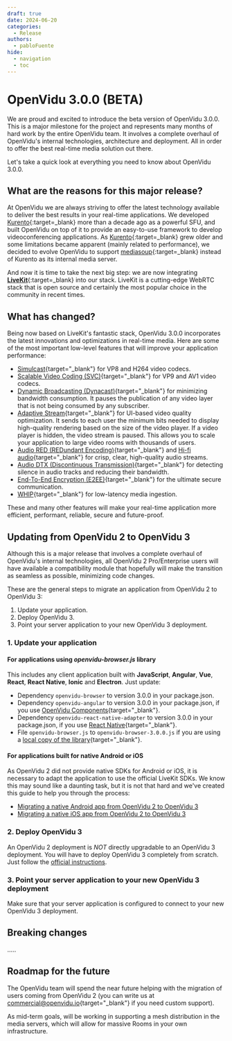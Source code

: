 ```yaml
---
draft: true
date: 2024-06-20
categories:
  - Release
authors:
  - pabloFuente
hide:
  - navigation
  - toc
---
```


# OpenVidu 3.0.0 (BETA)

We are proud and excited to introduce the beta version of OpenVidu 3.0.0. This is a major milestone for the project and represents many months of hard work by the entire OpenVidu team. It involves a complete overhaul of OpenVidu's internal technologies, architecture and deployment. All in order to offer the best real-time media solution out there.

Let's take a quick look at everything you need to know about OpenVidu 3.0.0.

<!-- more -->

## What are the reasons for this major release?

At OpenVidu we are always striving to offer the latest technology available to deliver the best results in your real-time applications. We developed [Kurento](https://kurento.openvidu.io/){:target=_blank} more than a decade ago as a powerful SFU, and built OpenVidu on top of it to provide an easy-to-use framework to develop videoconferencing applications. As [Kurento](https://kurento.openvidu.io/){:target=_blank} grew older and some limitations became apparent (mainly related to performance), we decided to evolve OpenVidu to support [mediasoup](https://mediasoup.org/){:target=_blank} instead of Kurento as its internal media server.

And now it is time to take the next big step: we are now integrating [**LiveKit**](https://livekit.io/){:target=_blank} into our stack. LiveKit is a cutting-edge WebRTC stack that is open source and certainly the most popular choice in the community in recent times.

## What has changed?

Being now based on LiveKit's fantastic stack, OpenVidu 3.0.0 incorporates the latest innovations and optimizations in real-time media. Here are some of the most important low-level features that will improve your application performance:

- [Simulcast](https://docs.livekit.io/realtime/client/publish/#Video-simulcast){target="_blank"} for VP8 and H264 video codecs.
- [Scalable Video Coding (SVC)](https://docs.livekit.io/guides/video-codecs/#Supported-codecs){target="_blank"} for VP9 and AV1 video codecs.
- [Dynamic Broadcasting (Dynacast)](https://docs.livekit.io/realtime/client/publish/#Dynamic-broadcasting){target="_blank"} for minimizing bandwidth consumption. It pauses the publication of any video layer that is not being consumed by any subscriber.
- [Adaptive Stream](https://docs.livekit.io/realtime/client/receive/#Adaptive-stream){target="_blank"} for UI-based video quality optimization. It sends to each user the minimum bits needed to display high-quality rendering based on the size of the video player. If a video player is hidden, the video stream is paused. This allows you to scale your application to large video rooms with thousands of users.
- [Audio RED (REDundant Encoding)](https://docs.livekit.io/guides/audio-red){target="_blank"} and [Hi-fi audio](https://docs.livekit.io/guides/hi-fi-audio/){target="_blank"} for crisp, clear, high-quality audio streams.
- [Audio DTX (Discontinuous Transmission)](https://bloggeek.me/webrtcglossary/dtx/){target="_blank"} for detecting silence in audio tracks and reducing their bandwidth.
- [End-To-End Encryption (E2EE)](https://en.wikipedia.org/wiki/End-to-end_encryption){target="_blank"} for the ultimate secure communication.
- [WHIP](https://millicast.medium.com/whip-the-magic-bullet-for-webrtc-media-ingest-57c2b98fb285){target="_blank"} for low-latency media ingestion.

These and many other features will make your real-time application more efficient, performant, reliable, secure and future-proof.

## Updating from OpenVidu 2 to OpenVidu 3

Although this is a major release that involves a complete overhaul of OpenVidu's internal technologies, all OpenVidu 2 Pro/Enterprise users will have available a compatibility module that hopefully will make the transition as seamless as possible, minimizing code changes.

These are the general steps to migrate an application from OpenVidu 2 to OpenVidu 3:

1. Update your application.
2. Deploy OpenVidu 3.
3. Point your server application to your new OpenVidu 3 deployment.

### 1. Update your application

#### For applications using _openvidu-browser.js_ library

This includes any client application built with **JavaScript**, **Angular**, **Vue**, **React**, **React Native**, **Ionic** and **Electron**. Just update:

- Dependency `openvidu-browser` to version 3.0.0 in your package.json.
- Dependency `openvidu-angular` to version 3.0.0 in your package.json, if you use [OpenVidu Components](https://docs.openvidu.io/en/latest/components/){target="_blank"}.
- Dependency `openvidu-react-native-adapter` to version 3.0.0 in your package.json, if you use [React Native](https://docs.openvidu.io/en/latest/tutorials/openvidu-react-native/){target="_blank"}.
- File `openvidu-browser.js` to `openvidu-browser-3.0.0.js` if you are using a [local copy of the library](https://github.com/OpenVidu/openvidu/releases){target="_blank"}.

#### For applications built for native Android or iOS

As OpenVidu 2 did not provide native SDKs for Android or iOS, it is necessary to adapt the application to use the official LiveKit SDKs. We know this may sound like a daunting task, but it is not that hard and we've created this guide to help you through the process:

- [Migrating a native Android app from OpenVidu 2 to OpenVidu 3]()
- [Migrating a native iOS app from OpenVidu 2 to OpenVidu 3]()

### 2. Deploy OpenVidu 3

An OpenVidu 2 deployment is *NOT* directly upgradable to an OpenVidu 3 deployment. You will have to deploy OpenVidu 3 completely from scratch. Just follow the [official instructions](https://openvidu.io/docs/self-hosting/).

### 3. Point your server application to your new OpenVidu 3 deployment

Make sure that your server application is configured to connect to your new OpenVidu 3 deployment.

## Breaking changes

.....

## Roadmap for the future

The OpenVidu team will spend the near future helping with the migration of users coming from OpenVidu 2 (you can write us at [commercial@openvidu.io](mailto:commercial@openvidu.io){target="_blank"} if you need custom support).

As mid-term goals, will be working in supporting a mesh distribution in the media servers, which will allow for massive Rooms in your own infrastructure.
